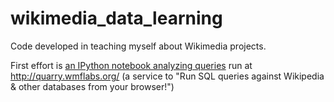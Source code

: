 # wikimedia_data_learning
Code developed in teaching myself about Wikimedia projects.

First effort is [an IPython notebook analyzing queries](https://github.com/rdhyee/wikimedia_data_learning/blob/master/Exploring%20Quarry%2C%20a%20Service%20to%20Run%20SQL%20Queries%20against%20Wikipedia.ipynb) run at <http://quarry.wmflabs.org/> (a service to "Run SQL queries against Wikipedia & other databases from your browser!")
